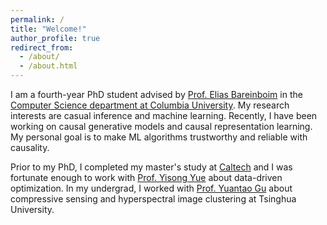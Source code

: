 ```yaml
---
permalink: /
title: "Welcome!"
author_profile: true
redirect_from: 
  - /about/
  - /about.html
---
```


I am a fourth-year PhD student advised by [Prof. Elias Bareinboim](https://causalai.net/) in the [Computer Science department at Columbia University](https://www.cs.columbia.edu/). My research interests are casual inference and machine learning. Recently, I have been working on causal generative models and causal representation learning. My personal goal is to make ML algorithms trustworthy and reliable with causality.

Prior to my PhD, I completed my master's study at [Caltech](https://www.caltech.edu/) and I was fortunate enough to work with [Prof. Yisong Yue](http://www.yisongyue.com/) about data-driven optimization. 
In my undergrad, I worked with [Prof. Yuantao Gu](https://scholar.google.com/citations?user=FL61g6wAAAAJ&hl=en) about compressive sensing and hyperspectral image clustering at Tsinghua University.



